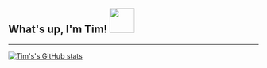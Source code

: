 

<h2> What's up, I'm Tim! <img src="(https://giphy.com/gifs/thebossbaby-food-baby-3o6Yg725hMPzA5sxyg)" width="50"></h2>

---
[![Tim's's GitHub stats](https://github-readme-stats.vercel.app/api?username=timoconnnor)](https://github.com/timoconnnor/github-readme-stats)
